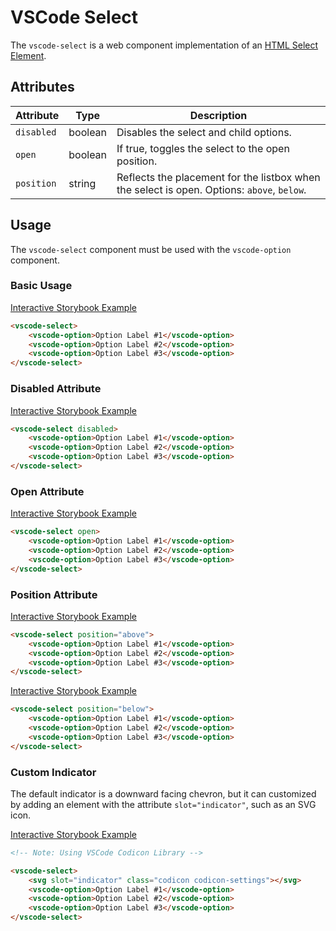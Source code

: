 # VSCode Select

The `vscode-select` is a web component implementation of an [HTML Select Element](https://developer.mozilla.org/en-US/docs/Web/HTML/Element/select).

## Attributes

| Attribute  | Type    | Description                                                                                |
| ---------- | ------- | ------------------------------------------------------------------------------------------ |
| `disabled` | boolean | Disables the select and child options.                                                     |
| `open`     | boolean | If true, toggles the select to the open position.                                          |
| `position` | string  | Reflects the placement for the listbox when the select is open. Options: `above`, `below`. |

## Usage

The `vscode-select` component must be used with the `vscode-option` component.

### Basic Usage

[Interactive Storybook Example](https://mttallac.azurewebsites.net/?path=/story/library-select--default)

```html
<vscode-select>
	<vscode-option>Option Label #1</vscode-option>
	<vscode-option>Option Label #2</vscode-option>
	<vscode-option>Option Label #3</vscode-option>
</vscode-select>
```

### Disabled Attribute

[Interactive Storybook Example](https://mttallac.azurewebsites.net/?path=/story/library-select--with-disabled)

```html
<vscode-select disabled>
	<vscode-option>Option Label #1</vscode-option>
	<vscode-option>Option Label #2</vscode-option>
	<vscode-option>Option Label #3</vscode-option>
</vscode-select>
```

### Open Attribute

[Interactive Storybook Example](https://mttallac.azurewebsites.net/?path=/story/library-select--with-open)

```html
<vscode-select open>
	<vscode-option>Option Label #1</vscode-option>
	<vscode-option>Option Label #2</vscode-option>
	<vscode-option>Option Label #3</vscode-option>
</vscode-select>
```

### Position Attribute

[Interactive Storybook Example](https://mttallac.azurewebsites.net/?path=/story/library-select--with-position-above)

```html
<vscode-select position="above">
	<vscode-option>Option Label #1</vscode-option>
	<vscode-option>Option Label #2</vscode-option>
	<vscode-option>Option Label #3</vscode-option>
</vscode-select>
```

[Interactive Storybook Example](https://mttallac.azurewebsites.net/?path=/story/library-select--with-position-below)

```html
<vscode-select position="below">
	<vscode-option>Option Label #1</vscode-option>
	<vscode-option>Option Label #2</vscode-option>
	<vscode-option>Option Label #3</vscode-option>
</vscode-select>
```

### Custom Indicator

The default indicator is a downward facing chevron, but it can customized by adding an element with the attribute `slot="indicator"`, such as an SVG icon.

[Interactive Storybook Example](https://mttallac.azurewebsites.net/?path=/story/library-select--with-custom-indicator)

```html
<!-- Note: Using VSCode Codicon Library -->

<vscode-select>
	<svg slot="indicator" class="codicon codicon-settings"></svg>
	<vscode-option>Option Label #1</vscode-option>
	<vscode-option>Option Label #2</vscode-option>
	<vscode-option>Option Label #3</vscode-option>
</vscode-select>
```
